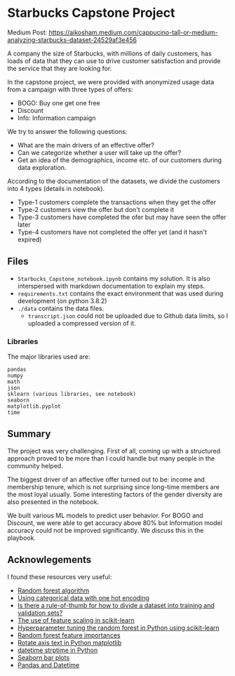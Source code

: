 # Starbucks Capstone Project
Medium Post: https://aikosham.medium.com/cappucino-tall-or-medium-analyzing-starbucks-dataset-24529af3e456

A company the size of Starbucks, with millions of daily customers, has loads of data that they can use to drive customer satisfaction and provide the service that they are looking for.

In the capstone project, we were provided with anonymized usage data from a campaign with three types of offers:
- BOGO: Buy one get one free
- Discount
- Info: Information campaign

We try to answer the following questions:
- What are the main drivers of an effective offer?
- Can we categorize whether a user will take up the offer?
- Get an idea of the demographics, income etc. of our customers during data exploration.

According to the documentation of the datasets, we divide the customers into 4 types (details in notebook).
- Type-1 customers complete the transactions when they get the offer
- Type-2 customers view the offer but don't complete it
- Type-3 customers have completed the ofer but may have seen the offer later
- Type-4 customers have not completed the offer yet (and it hasn't expired)

## Files
- `Starbucks_Capstone_notebook.ipynb` contains my solution. It is also interspersed with markdown documentation to explain my steps.
- `requirements.txt` contains the exact environment that was used during development (on python 3.8.2)
- `./data` contains the data files. 
  - `transcript.json` could not be uploaded due to Github data limits, so I uploaded a compressed version of it. 

### Libraries
The major libraries used are:
```
pandas
numpy
math
json
sklearn (various libraries, see notebook)
seaborn
matplotlib.pyplot 
time
```

## Summary
The project was very challenging. First of all, coming up with a structured approach proved to be more than I could handle but many people in the community helped.

The biggest driver of an affective offer turned out to be: income and membership tenure, which is not surprising since long-time members are the most loyal usually. Some interesting factors of the gender diversity are also presented in the notebook.

We built various ML models to predict user behavior. For BOGO and Discount, we were able to get accuracy above 80% but Information model accuracy could not be improved significantly. We discuss this in the playbook.

## Acknowlegements
I found these resources very useful:

- [Random forest algorithm](https://towardsdatascience.com/the-random-forest-algorithm-d457d499ffcd)  
- [Using categorical data with one hot encoding](https://www.kaggle.com/dansbecker/using-categorical-data-with-one-hot-encoding)  
- [Is there a rule-of-thumb for how to divide a dataset into training and validation sets?](https://stackoverflow.com/questions/13610074/is-there-a-rule-of-thumb-for-how-to-divide-a-dataset-into-training-and-validatio)  
- [The use of feature scaling in scikit-learn](https://stackoverflow.com/questions/51660001/the-use-of-feature-scaling-in-scikit-learn)  
- [Hyperparameter tuning the random forest in Python using scikit-learn](https://towardsdatascience.com/hyperparameter-tuning-the-random-forest-in-python-using-scikit-learn-28d2aa77dd74)  
- [Random forest feature importances](https://towardsdatascience.com/running-random-forests-inspect-the-feature-importances-with-this-code-2b00dd72b92e)  
- [Rotate axis text in Python matplotlib](https://stackoverflow.com/questions/10998621/rotate-axis-text-in-python-matplotlib)
- [datetime strptime in Python](https://stackoverflow.com/questions/44596077/datetime-strptime-in-python)  
- [Seaborn bar plots](https://seaborn.pydata.org/generated/seaborn.barplot.html)
- [Pandas and Datetime](https://pandas.pydata.org/pandas-docs/stable/reference/api/pandas.to_datetime.html)
